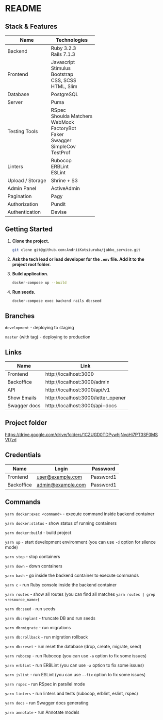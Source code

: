 # README

## Stack & Features

| Name             | Technologies                                                                                           |
|------------------|--------------------------------------------------------------------------------------------------------|
| Backend          | Ruby 3.2.3<br/>Rails 7.1.3                                                                             |
| Frontend         | Javascript<br/>Stimulus<br/>Bootstrap<br/>CSS, SCSS<br/>HTML, Slim                                     |
| Database         | PostgreSQL                                                                                             |
| Server           | Puma                                                                                                   |
| Testing Tools    | RSpec<br/>Shoulda Matchers<br/>WebMock<br/>FactoryBot<br/>Faker<br/>Swagger<br/>SimpleCov<br/>TestProf |
| Linters          | Rubocop<br/>ERBLint<br/>ESLint                                                                         |
| Upload / Storage | Shrine + S3                                                                                            |
| Admin Panel      | ActiveAdmin                                                                                            |
| Pagination       | Pagy                                                                                                   |
| Authorization    | Pundit                                                                                                 |
| Authentication   | Devise                                                                                                 |

## Getting Started

1. **Clone the project.**
    ```bash
    git clone git@github.com:AndriiKotsiuruba/jabko_service.git
    ```

2. **Ask the tech lead or lead developer for the `.env` file. Add it to the project root folder.**

3. **Build application.**
    ```bash
    docker-compose up --build
    ```

4. **Run seeds.**
    ```bash
    docker-compose exec backend rails db:seed
    ```

## Branches

`development` - deploying to staging

`master` (with tag) - deploying to production

## Links

| Name              | Link                                |
|-------------------|-------------------------------------|
| Frontend          | http://localhost:3000               |
| Backoffice        | http://localhost:3000/admin         |
| API               | http://localhost:3000/api/v1        |
| Show Emails       | http://localhost:3000/letter_opener |
| Swagger docs      | http://localhost:3000/api-docs      |

## Project folder
 https://drive.google.com/drive/folders/1CZUGD0TDPywhjNvoHi7PT3SF0MSVI7zd

## Credentials

| Name            | Login                     | Password  |
|-----------------|---------------------------|-----------|
| Frontend        | user@example.com          | Password1 |
| Backoffice      | admin@example.com         | Password1 |

## Commands

`yarn docker:exec <command>` - execute command inside backend container

`yarn docker:status` - show status of running containers

`yarn docker:build` - build project

`yarn up` - start development environment (you can use `-d` option for silence mode)

`yarn stop` - stop containers

`yarn down` - down containers

`yarn bash` - go inside the backend container to execute commands

`yarn c` - run Ruby console inside the backend container

`yarn routes` - show all routes (you can find all matches `yarn routes | grep <resource_name>`)

`yarn db:seed` - run seeds

`yarn db:replant` - truncate DB and run seeds

`yarn db:migrate` - run migrations

`yarn db:rollback` - run migration rollback

`yarn db:reset` - run reset the database (drop, create, migrate, seed)

`yarn rubocop` - run Rubocop (you can use `-a` option to fix some issues)

`yarn erblint` - run ERBLint (you can use `-a` option to fix some issues)

`yarn jslint` - run ESLint (you can use `--fix` option to fix some issues)

`yarn rspec` - run RSpec in parallel mode

`yarn linters` - run linters and tests (rubocop, erblint, eslint, rspec)

`yarn docs` - run Swagger docs generating

`yarn annotate` - run Annotate models
